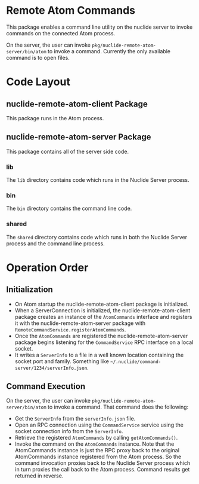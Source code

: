 # Remote Atom Commands

This package enables a command line utility on the nuclide server to invoke
commands on the connected Atom process.

On the server, the user can invoke `pkg/nuclide-remote-atom-server/bin/atom` to
invoke a command. Currently the only available command is to open files.

# Code Layout

## nuclide-remote-atom-client Package

This package runs in the Atom process.

## nuclide-remote-atom-server Package

This package contains all of the server side code.

### lib

The `lib` directory contains code which runs in the Nuclide Server process.

### bin

The `bin` directory contains the command line code.

### shared

The `shared` directory contains code which runs in both the Nuclide Server
 process and the command line process.

# Operation Order

## Initialization

- On Atom startup the nuclide-remote-atom-client package is initialized.
- When a ServerConnection is initialized, the nuclide-remote-atom-client package
  creates an instance of the `AtomCommands` interface and registers it
  with the nuclide-remote-atom-server package with `RemoteCommandService.registerAtomCommands`.
- Once the `AtomCommands` are registered the nuclide-remote-atom-server package
  begins listening for the `CommandService` RPC interface on a local socket.
- It writes a `ServerInfo` to a file in a well known location containing
  the socket port and family. Something like `~/.nuclide/command-server/1234/serverInfo.json`.

## Command Execution

On the server, the user can invoke `pkg/nuclide-remote-atom-server/bin/atom` to
invoke a command. That command does the following:

- Get the `ServerInfo` from the `serverInfo.json` file.
- Open an RPC connection using the `CommandService` service using the socket
  connection info from the `ServerInfo`.
- Retrieve the registered `AtomCommands` by calling `getAtomCommands()`.
- Invoke the command on the `AtomCommands` instance. Note that the AtomCommands
  instance is just the RPC proxy back to the original AtomCommands instance
  registered from the Atom process. So the command invocation proxies back to
  the Nuclide Server process which in turn proxies the call back to the Atom
  process. Command results get returned in reverse.
